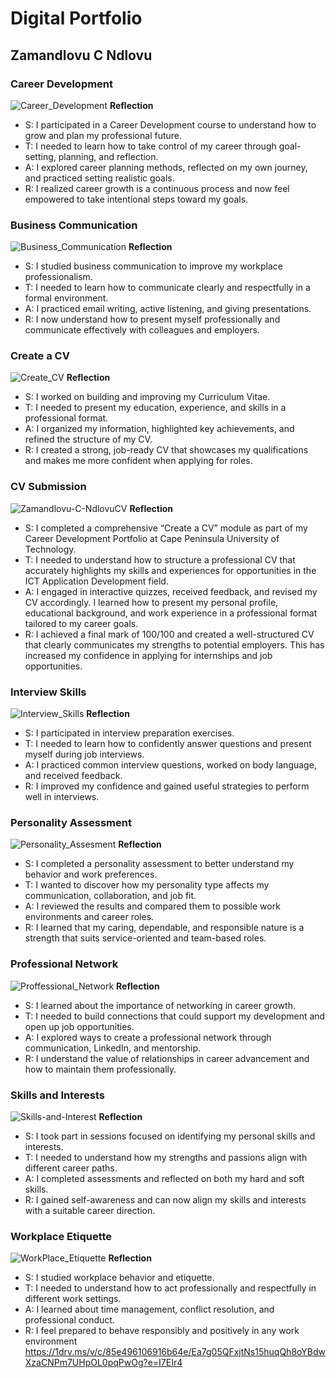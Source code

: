 # Digital Portfolio
## Zamandlovu C Ndlovu
### Career Development
![Career_Development](https://github.com/user-attachments/assets/5990904c-0b67-4176-ac52-642c9b0ba692)
**Reflection**
- S: I participated in a Career Development course to understand how to grow and plan my professional future.
- T: I needed to learn how to take control of my career through goal-setting, planning, and reflection.
- A: I explored career planning methods, reflected on my own journey, and practiced setting realistic goals.
- R: I realized career growth is a continuous process and now feel empowered to take intentional steps toward my goals.

### Business Communication
![Business_Communication](https://github.com/user-attachments/assets/1822acd0-a716-4d0b-b58c-e6b5f3594c2b)
**Reflection**
- S: I studied business communication to improve my workplace professionalism.
- T: I needed to learn how to communicate clearly and respectfully in a formal environment.
- A: I practiced email writing, active listening, and giving presentations.
- R: I now understand how to present myself professionally and communicate effectively with colleagues and employers.
  
### Create a CV
![Create_CV](https://github.com/user-attachments/assets/8fb51087-baf0-406a-9ec0-f58d98125075)
**Reflection**
- S: I worked on building and improving my Curriculum Vitae.
- T: I needed to present my education, experience, and skills in a professional format.
- A: I organized my information, highlighted key achievements, and refined the structure of my CV.
- R: I created a strong, job-ready CV that showcases my qualifications and makes me more confident when applying for roles.

### CV Submission
![Zamandlovu-C-NdlovuCV](https://github.com/user-attachments/assets/d9ddeb72-6a5c-4d6d-8bad-ade06692346d)
**Reflection**
- S: I completed a comprehensive “Create a CV” module as part of my Career Development Portfolio at Cape Peninsula University of Technology.
- T: I needed to understand how to structure a professional CV that accurately highlights my skills and experiences for opportunities in the ICT Application Development field.
- A: I engaged in interactive quizzes, received feedback, and revised my CV accordingly. I learned how to present my personal profile, educational background, and work experience in a professional format tailored to my career goals.
- R: I achieved a final mark of 100/100 and created a well-structured CV that clearly communicates my strengths to potential employers. This has increased my confidence in applying for internships and job opportunities.

### Interview Skills
![Interview_Skills](https://github.com/user-attachments/assets/a483a53c-057c-4272-8b95-571ae8452ec6)
**Reflection**
- S: I participated in interview preparation exercises.
- T: I needed to learn how to confidently answer questions and present myself during job interviews.
- A: I practiced common interview questions, worked on body language, and received feedback.
- R: I improved my confidence and gained useful strategies to perform well in interviews.

### Personality Assessment
![Personality_Assesment](https://github.com/user-attachments/assets/bba3707a-9df1-4be7-a85e-b15df60e9650)
**Reflection**
- S: I completed a personality assessment to better understand my behavior and work preferences.
- T: I wanted to discover how my personality type affects my communication, collaboration, and job fit.
- A: I reviewed the results and compared them to possible work environments and career roles.
- R: I learned that my caring, dependable, and responsible nature is a strength that suits service-oriented and team-based roles.

### Professional Network
![Proffessional_Network](https://github.com/user-attachments/assets/d5d02f59-1411-4a64-97e1-48c42162a543)
**Reflection**
- S: I learned about the importance of networking in career growth.
- T: I needed to build connections that could support my development and open up job opportunities.
- A: I explored ways to create a professional network through communication, LinkedIn, and mentorship.
- R: I understand the value of relationships in career advancement and how to maintain them professionally.

### Skills and Interests
![Skills-and-Interest](https://github.com/user-attachments/assets/2b667b70-881b-4912-8a30-f0fd81860f7e)
**Reflection**
- S: I took part in sessions focused on identifying my personal skills and interests.
- T: I needed to understand how my strengths and passions align with different career paths.
- A: I completed assessments and reflected on both my hard and soft skills.
- R: I gained self-awareness and can now align my skills and interests with a suitable career direction.

### Workplace Etiquette
![WorkPlace_Etiquette](https://1drv.ms/v/c/85e496106916b64e/EXxb4HbyWghLj_jvle6AdcQBjizc207PUqxiTT9a5iWLdw?e=V4H4cp)
**Reflection**
- S: I studied workplace behavior and etiquette.
- T: I needed to understand how to act professionally and respectfully in different work settings.
- A: I learned about time management, conflict resolution, and professional conduct.
- R: I feel prepared to behave responsibly and positively in any work environment
https://1drv.ms/v/c/85e496106916b64e/Ea7g05QFxjtNs15huqQh8oYBdwXzaCNPm7UHpOL0pqPwOg?e=I7EIr4

